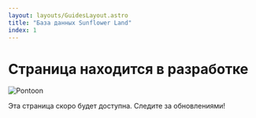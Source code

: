 ```yaml
---
layout: layouts/GuidesLayout.astro
title: "База данных Sunflower Land"
index: 1 
---
```


# Страница находится в разработке

![Pontoon](/image/pontoon.gif)

Эта страница скоро будет доступна. Следите за обновлениями!